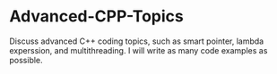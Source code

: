 # Advanced-CPP-Topics
Discuss advanced C++ coding topics, such as smart pointer, lambda experssion, and multithreading. I will write as many code examples as possible.
